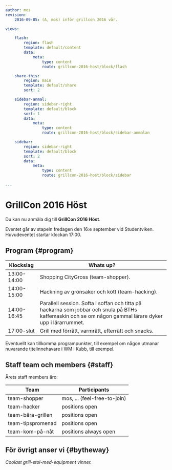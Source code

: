 ```yaml
---
author: mos
revision:
    2016-09-05: (A, mos) inför grillcon 2016 vår.

views:

    flash:
        region: flash
        template: default/content
        data:
            meta:
                type: content
                route: grillcon-2016-host/block/flash

    share-this:
        region: main
        template: default/share
        sort: 2

    sidebar-anmal:
        region: sidebar-right
        template: default/block
        sort: 1
        data:
            meta:
                type: content
                route: grillcon-2016-host/block/sidebar-anmalan

    sidebar:
        region: sidebar-right
        template: default/block
        sort: 2
        data:
            meta:
                type: content
                route: grillcon-2016-host/block/sidebar

...
```

GrillCon 2016 Höst
===============================

Du kan nu anmäla dig till **GrillCon 2016 Höst**.

Eventet går av stapeln fredagen den 16:e september vid Studentviken. Huvudeventet startar klockan 17:00.



Program {#program}
-------------------------------

| Klockslag         | Whats up?                          |
|-------------------|------------------------------------|
| 13:00-14:00       | Shopping CityGross (team-shopper).                |
| 14:00-15:00       | Hackning av grönsaker och kött (team-hacking).    |
| 14:00-16:45       | Parallell session. Softa i soffan och titta på hackarna som jobbar och snula på BTHs kaffemaskin och se om någon gammal lärare dyker upp i lärarrummet. |
| 17:00-slut        | Grill med förrätt, varmrätt, efterrätt och snacks. |

Eventuellt kan tillkomma programpunkter, till exempel om någon utmanar nuvarande titelinnehavare i WM i Kubb, till exempel.



Staff team och members {#staff}
-------------------------------

Årets staff members äro:

| Team              | Participants                       |
|-------------------|------------------------------------|
| team-shopper      | mos, ... (feel-free-to-join)       |
| team-hacker       | positions open                     |
| team-bära-grillen | positions open                     |
| team-tipspromenad | positions open                     |
| team-kom-på-nåt   | positions always open              |



För övrigt anser vi {#bytheway}
------------------------------

*Coolast grill-stol-med-equipment vinner.*

